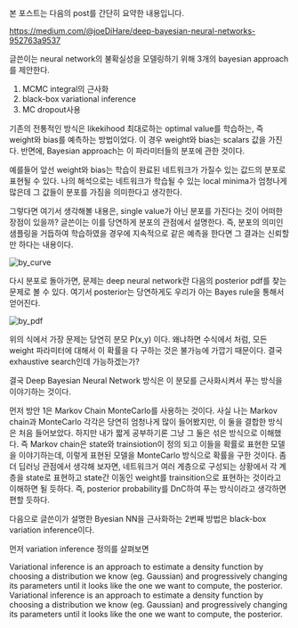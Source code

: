 본 포스트는 다음의 post를 간단히 요약한 내용입니다.

https://medium.com/@joeDiHare/deep-bayesian-neural-networks-952763a9537

글쓴이는 neural network의 불확실성을 모델링하기 위해 3개의 bayesian approach를 제안한다.

1) MCMC integral의 근사화
2) black-box variational inference
3) MC dropout사용

기존의 전통적인 방식은 likekihood 최대로하는 optimal value를 학습하는, 즉 weight와 bias를 예측하는 방법이었다. 이 경우 weight와 bias는 scalars 값을 가진다. 반면에, Bayesian approach는 이 파라미터들의 분포에 관한 것이다. 

예를들어 앞선 weight와 bias는 학습이 완료된 네트워크가 가질수 있는 값드의 분포로 표현될 수 있다.
나의 해석으로는 네트워크가 학습될 수 있는 local minima가 엄청나게 많은데 그 값들이 분포를 가짐을 의미한다고 생각한다.

그렇다면 여기서 생각해볼 내용은, single value가 아닌 분포를 가진다는 것이 어떠한 장점이 있을까? 글쓴이는 이를 당연하게 분포의 관점에서 설명한다.
즉, 분포의 의미인 샘플링을 거듭하여 학습하였을 경우에 지속적으로 같은 예측을 한다면 그 결과는 신뢰할만 하다는 내용이다.


![by_curve](https://cdn-images-1.medium.com/max/800/1*zCgkD5l7Tyzrch13ndWOfg.png)


다시 분포로 돌아가면, 문제는 deep neural network란 다음의 posterior pdf를 찾는 문제로 볼 수 있다. 여기서 posterior는 당연하게도 우리가 아는 Bayes rule을 통해서 얻어진다.

![by_pdf](https://cdn-images-1.medium.com/max/800/1*zMq4VYW4P-OVkOH_IgFF4A.gif)

위의 식에서 가장 문제는 당연히 분모 P(x,y) 이다. 왜냐하면 수식에서 처럼, 모든 weight 파라미터에 대해서 이 확률을 다 구하는 것은 불가능에 가깝기 때문이다. 결국 exhaustive search인데 가능하겠는가?

결국 Deep Bayesian Neural Network 방식은 이 분모를 근사화시켜서 푸는 방식을 이야기하는 것이다.

먼저 방안 1은 Markov Chain MonteCarlo를 사용하는 것이다. 사실 나는 Markov chain과 MonteCarlo 각각은 당연히 엄청나게 많이 들어봤지만, 이 둘을 결합한 방식은 처음 들어보았다. 하지만 내가 짧게 공부하기론 그냥 그 둘은 섞은 방식으로 이해했다. 즉 Markov chain은 state와 trainsiotion이 정의 되고 이들을 확률로 표현한 모델을 이야기하는데, 이렇게 표현된 모델을 MonteCarlo 방식으로 확률을 구한 것이다. 좀 더 딥러닝 관점에서 생각해 보자면, 네트워크거 여러 계층으로 구성되는 상황에서 각 계층을 state로 표현하고 state간 이동인 weight를 trainsition으로 표현하는 것이라고 이해하면 될 듯하다. 즉, posterior probability를 DnC하여 푸는 방식이라고 생각하면 편할 듯하다.

다음으로 글쓴이가 설명한 Byesian NN을 근사화하는 2번째 방법은 black-box variation inference이다.

먼저 variation inference 정의를 살펴보면 


Variational inference is an approach to estimate a density function by choosing a distribution we know (eg. Gaussian) and progressively changing its parameters until it looks like the one we want to compute, the posterior. 
Variational inference is an approach to estimate a density function by choosing a distribution we know (eg. Gaussian) and progressively changing its parameters until it looks like the one we want to compute, the posterior. 


